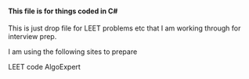 
<H4> This file is for things coded in C#</H4>

<p>This is just  drop file for LEET problems etc that I am working through for interview prep.</p>
<p> I am using the following sites to prepare</p> 
LEET code
AlgoExpert
